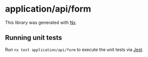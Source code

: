 # application/api/form

This library was generated with [Nx](https://nx.dev).

## Running unit tests

Run `nx test application/api/form` to execute the unit tests via [Jest](https://jestjs.io).
